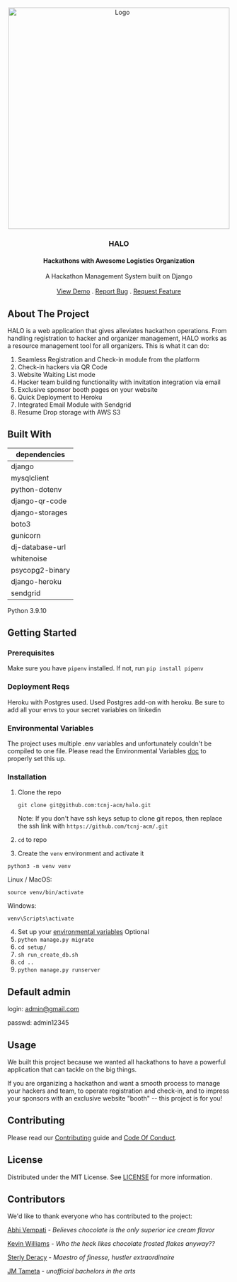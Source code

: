  <br/>

<p align="center">
  <a href="https://github.com/tcnj-acm/aslan">
    <img src="logo.png" alt="Logo" width="500">
  </a>

  <h3 align="center">HALO</h3>
  
  <h4 align="center">Hackathons with Awesome Logistics Organization</h4>

  <p align="center">
    A Hackathon Management System built on Django
    <br/>
    <br/>
    <a href="https://github.com/tcnj-acm/aslan">View Demo</a>
    .
    <a href="https://github.com/tcnj-acm/aslan/issues">Report Bug</a>
    .
    <a href="https://github.com/tcnj-acm/aslan/issues">Request Feature</a>
  </p>


</p>



## About The Project


HALO is a web application that gives alleviates hackathon operations. From handling registration to hacker and organizer management, HALO works as a resource management tool for all organizers. This is what it can do:

1. Seamless Registration and Check-in module from the platform
2. Check-in hackers via QR Code
3. Website Waiting List mode
4. Hacker team building functionality with invitation integration via email
5. Exclusive sponsor booth pages on your website
6. Quick Deployment to Heroku
7. Integrated Email Module with Sendgrid
8. Resume Drop storage with AWS S3



## Built With

|  dependencies |
| ------------ |
| django  |
| mysqlclient  |
| python-dotenv  |
| django-qr-code  |
| django-storages  |
| boto3  |
| gunicorn  |
| dj-database-url  |
| whitenoise  |
| psycopg2-binary  |
| django-heroku  |
| sendgrid  |

Python 3.9.10



## Getting Started

### Prerequisites

Make sure you have `pipenv` installed. If not, run `pip install pipenv`

### Deployment Reqs

Heroku with Postgres used. Used Postgres add-on with heroku. Be sure to add all your envs to your secret variables on linkedin

### Environmental Variables

The project uses multiple .env variables and unfortunately couldn't be compiled to one file. Please read the Environmental Variables [doc](https://github.com/tcnj-acm/aslan/blob/main-dev/.github/ENVIRONMENTAL_VARIABLES.md) to properly set this up. 

### Installation


1. Clone the repo

   ```shell
   git clone git@github.com:tcnj-acm/halo.git
   ```

   Note: If you don't have ssh keys setup to clone git repos, then replace the ssh link with `https://github.com/tcnj-acm/.git`

2. `cd` to repo

3. Create the `venv` environment and activate it
```
python3 -m venv venv
```

Linux / MacOS:
```
source venv/bin/activate
```
Windows:
```
venv\Scripts\activate
```

4. Set up your [environmental variables](https://github.com/tcnj-acm/aslan/blob/main-dev/.github/ENVIRONMENTAL_VARIABLES.md) Optional
5. `python manage.py migrate`
6. `cd setup/`
7. `sh run_create_db.sh`
8. `cd ..`
9. `python manage.py runserver`

## Default admin
login: admin@gmail.com

passwd: admin12345


## Usage

We built this project because we wanted all hackathons to have a powerful application that can tackle on the big things. 

If you are organizing a hackathon and want a smooth process to manage your hackers and team, to operate registration and check-in, and to impress your sponsors with an exclusive website "booth" -- this project is for you!

## Contributing

Please read our [Contributing](https://github.com/tcnj-acm/aslan/blob/main/.github/CONTRIBUTING.md) guide and [Code Of Conduct](https://github.com/tcnj-acm/aslan/blob/main/.github/CODE_OF_CONDUCT.md).

## License

Distributed under the MIT License. See [LICENSE](https://github.com/tcnj-acm/aslan/blob/main/LICENSE.md) for more information.


## Contributors

We'd like to thank everyone who has contributed to the project:

[Abhi Vempati](https://github.com/abhivemp) - *Believes chocolate is the only superior ice cream flavor*

[Kevin Williams](https://github.com/kvnwill) - *Who the heck likes chocolate frosted flakes anyway??* 

[Sterly Deracy](https://github.com/sderacy) - *Maestro of finesse, hustler extraordinaire* 

[JM Tameta](https://github.com/JmTameta) - *unofficial bachelors in the arts*
